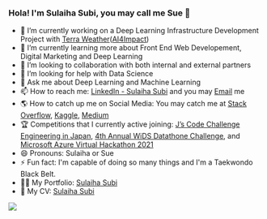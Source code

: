 ### Hola! I'm Sulaiha Subi, you may call me Sue 👋

<!--
**sulaihasubi/sulaihasubi** is a ✨ _special_ ✨ repository because its `README.md` (this file) appears on your GitHub profile.
-->

- 🔭 I’m currently working on a Deep Learning Infrastructure Development Project with [Terra Weather](http://terra-weather.com/)([AI4Impact](https://ai4impact.org/)) 
- 🌱 I’m currently learning more about Front End Web Developement, Digital Marketing and Deep Learning
- 👯 I’m looking to collaboration with both internal and external partners
- 🤔 I’m looking for help with Data Science
- 💬 Ask me about Deep Learning and Machine Learning 
- 📫 How to reach me: [LinkedIn - Sulaiha Subi](https://www.linkedin.com/in/sulaihasubi/) and you may [Email](ssulaihasubi@gmail.com) me
- 🌎 How to catch up me on Social Media: You may catch me at [Stack Overflow](https://stackoverflow.com/users/14798929/sulaiha-subi), [Kaggle](http://kaggle.com/sulaihasubi), [Medium](http://medium.com/@ssulaihasubi)
- 🏆 Competitions that I currently active joining: [J’s Code Challenge Engineering in Japan](https://job.connectiu.com/en/plus/event/BE00020191/details/?ref=100460&utm_campaign=100460&utm_medium=display&utm_source=facebook), [4th Annual WiDS Datathone Challenge](https://www.widsconference.org/blog_archive/announcing-the-4th-annual-wids-datathon-challenge-identifying-diabetes-condition-to-provide-better-care-for-icu-patients?fbclid=IwAR3XL7BG9qUFNTWbcPzTtWCDZpnoNNosYLfEY5ApkxIIghEg0MBqOE0pMqY), and [Microsoft Azure Virtual Hackathon 2021](https://discover-ai-with-microsoft.agorize.com/en/challenges/msazurevirtualhack-2021)
- 😄 Pronouns: Sulaiha or Sue
- ⚡ Fun fact: I'm capable of doing so many things and I'm a Taekwondo Black Belt.
- 👩‍💻 My Portfolio: [Sulaiha Subi](https://sulaihasubi.github.io/)
- 🧕 My CV: [Sulaiha Subi](https://drive.google.com/file/d/1lmJwpswf0IWpDXlf-cO8dfFVcQZERmI0/view?usp=sharing) 


<div id="over" style="position:absolute; width:200%; height:100%">
<img src = "https://github-readme-stats.vercel.app/api?username=sulaihasubi&&show_icons=true&title_color=ffffff&icon_color=bb2acf&text_color=daf7dc&bg_color=151515">
</div>
